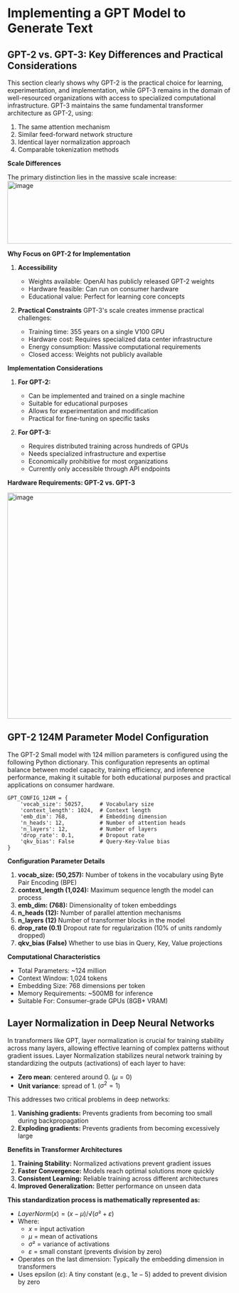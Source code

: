 # Implementing a GPT Model to Generate Text

## GPT-2 vs. GPT-3: Key Differences and Practical Considerations   
This section clearly shows why GPT-2 is the practical choice for learning, experimentation, and implementation, while GPT-3 remains in the domain of well-resourced organizations with access to specialized computational infrastructure. GPT-3 maintains the same fundamental transformer architecture as GPT-2, using:
1. The same attention mechanism
2. Similar feed-forward network structure
3. Identical layer normalization approach
4. Comparable tokenization methods

**Scale Differences**  

The primary distinction lies in the massive scale increase:  
<img width="623" height="141" alt="image" src="https://github.com/user-attachments/assets/ec155713-21e9-4678-a421-34e8c14b0e89" />

**Why Focus on GPT-2 for Implementation**  

1. **Accessibility**
   * Weights available: OpenAI has publicly released GPT-2 weights
   * Hardware feasible: Can run on consumer hardware
   * Educational value: Perfect for learning core concepts
     
2. **Practical Constraints** GPT-3's scale creates immense practical challenges:
   * Training time: 355 years on a single V100 GPU
   * Hardware cost: Requires specialized data center infrastructure
   * Energy consumption: Massive computational requirements
   * Closed access: Weights not publicly available

**Implementation Considerations**  

1. **For GPT-2:**
   * Can be implemented and trained on a single machine
   * Suitable for educational purposes
   * Allows for experimentation and modification
   * Practical for fine-tuning on specific tasks
     
3. **For GPT-3:**
   * Requires distributed training across hundreds of GPUs
   * Needs specialized infrastructure and expertise
   * Economically prohibitive for most organizations
   * Currently only accessible through API endpoints

**Hardware Requirements: GPT-2 vs. GPT-3**  

<img width="994" height="508" alt="image" src="https://github.com/user-attachments/assets/23183eba-0028-4f81-846f-364982223e25" />

## GPT-2 124M Parameter Model Configuration
The GPT-2 Small model with 124 million parameters is configured using the following Python dictionary. This configuration represents an optimal balance between model capacity, training efficiency, and inference performance, making it suitable for both educational purposes and practical applications on consumer hardware.  

```
GPT_CONFIG_124M = {
    'vocab_size': 50257,     # Vocabulary size
    'context_length': 1024,  # Context length
    'emb_dim': 768,          # Embedding dimension
    'n_heads': 12,           # Number of attention heads
    'n_layers': 12,          # Number of layers
    'drop_rate': 0.1,        # Dropout rate
    'qkv_bias': False        # Query-Key-Value bias
}
```

**Configuration Parameter Details**

1. **vocab_size:	(50,257):**	Number of tokens in the vocabulary using Byte Pair Encoding (BPE)
2. **context_length	(1,024):**	Maximum sequence length the model can process
3. **emb_dim:	(768):**	Dimensionality of token embeddings
4. **n_heads	(12):**	Number of parallel attention mechanisms
5. **n_layers	(12)**	Number of transformer blocks in the model
6. **drop_rate	(0.1)**	Dropout rate for regularization (10% of units randomly dropped)
7. **qkv_bias	(False)**	Whether to use bias in Query, Key, Value projections

**Computational Characteristics**
* Total Parameters: ~124 million
* Context Window: 1,024 tokens
* Embedding Size: 768 dimensions per token
* Memory Requirements: ~500MB for inference
* Suitable For: Consumer-grade GPUs (8GB+ VRAM)

## Layer Normalization in Deep Neural Networks  
In transformers like GPT, layer normalization is crucial for training stability across many layers, allowing effective learning of complex patterns without gradient issues. Layer Normalization stabilizes neural network training by standardizing the outputs (activations) of each layer to have:
* **Zero mean**: centered around 0. ($μ = 0$)
* **Unit variance**: spread of 1. ($σ^2 = 1$)

This addresses two critical problems in deep networks:
1. **Vanishing gradients:** Prevents gradients from becoming too small during backpropagation
2. **Exploding gradients:** Prevents gradients from becoming excessively large

**Benefits in Transformer Architectures**
1. **Training Stability:** Normalized activations prevent gradient issues
2. **Faster Convergence:** Models reach optimal solutions more quickly
3. **Consistent Learning:** Reliable training across different architectures
4. **Improved Generalization:** Better performance on unseen data

**This standardization process is mathematically represented as:**
* $LayerNorm(x) = (x - μ) / √(σ² + ε)$
* Where:
  * $x$ = input activation
  * $μ$ = mean of activations
  * $σ²$ = variance of activations
  * $ε$ = small constant (prevents division by zero)
* Operates on the last dimension: Typically the embedding dimension in transformers
* Uses epsilon ($ε$): A tiny constant (e.g., $1e-5$) added to prevent division by zero
